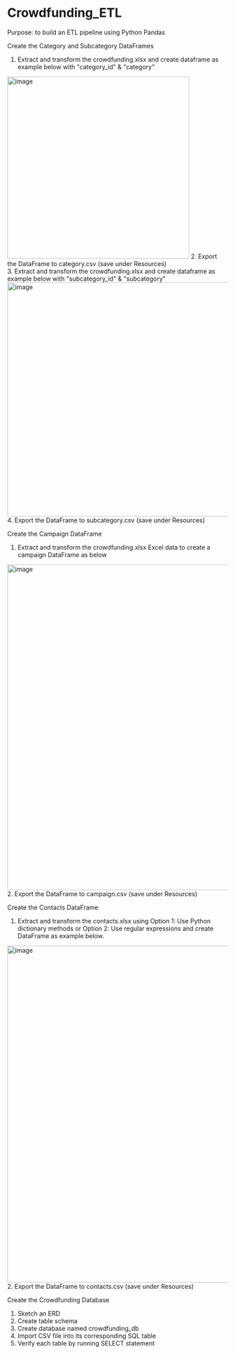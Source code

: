 # Crowdfunding_ETL
Purpose: to build an ETL pipeline using Python Pandas<br>

Create the Category and Subcategory DataFrames<br>
1. Extract and transform the crowdfunding.xlsx and create dataframe as example below with "category_id" & "category" <br>
<img width="416" alt="image" src="https://user-images.githubusercontent.com/118244319/224223230-6f0964ba-0748-4951-ac69-d0a89aa84611.png">
2. Export the DataFrame to category.csv (save under Resources) <br>
3. Extract and transform the crowdfunding.xlsx and create dataframe as example below with "subcategory_id" & "subcategory" <br>
<img width="535" alt="image" src="https://user-images.githubusercontent.com/118244319/224224068-a853b847-d7f5-435b-9149-8424d6b9a2a8.png">
4. Export the DataFrame to subcategory.csv (save under Resources) <br>

Create the Campaign DataFrame<br>
1. Extract and transform the crowdfunding.xlsx Excel data to create a campaign DataFrame as below <br> 
<img width="744" alt="image" src="https://user-images.githubusercontent.com/118244319/224224407-ea752648-ef28-4eec-a509-083f6755abf0.png">
2. Export the DataFrame to campaign.csv (save under Resources) <br>

Create the Contacts DataFrame<br>
1. Extract and transform the contacts.xlsx using Option 1: Use Python dictionary methods or Option 2: Use regular expressions and create DataFrame as example below. <br>
<img width="770" alt="image" src="https://user-images.githubusercontent.com/118244319/224224700-ad0e969f-6324-4468-9e4e-e604a5e32f99.png">
2. Export the DataFrame to contacts.csv (save under Resources) <br>

Create the Crowdfunding Database<br>
1. Sketch an ERD <br>
2. Create table schema<br>
3. Create database named crowdfunding_db<br>
4. Import CSV file into its corresponding SQL table <br>
5. Verify each table by running SELECT statement<br>
